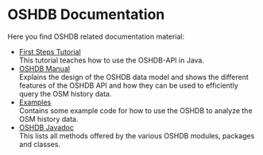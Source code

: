 # OSHDB Documentation

Here you find OSHDB related documentation material:

* [First Steps Tutorial](first-steps/README.md)<br>
  This tutorial teaches how to use the OSHDB-API in Java.
* [OSHDB Manual](manual/README.md)<br>
  Explains the design of the OSHDB data model and shows the different features of the OSHDB API and how they can be used to efficiently query the OSM history data.
* [Examples](https://gitlab.gistools.geog.uni-heidelberg.de/giscience/big-data/ohsome/oshdb-examples)<br>
  Contains some example code for how to use the OSHDB to analyze the OSM history data.
* [OSHDB Javadoc](https://docs.ohsome.org/java/oshdb/0.6.3/aggregated/)<br>
  This lists all methods offered by the various OSHDB modules, packages and classes.
